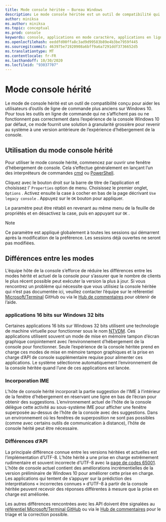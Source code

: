 ```yaml
---
title: Mode console héritée – Bureau Windows
description: Le mode console héritée est un outil de compatibilité qui permet d’exécuter des applications en ligne de commande qui peuvent ne pas fonctionner avec l’hôte de la console Windows 10.
author: miniksa
ms.author: miniksa
ms.topic: conceptual
ms.prod: console
keywords: console, applications en mode caractère, applications en ligne de commande, applications Terminal Server, API de console, compatibilité
ms.openlocfilehash: eeddfd00ffa8c3ad9d99583b89e4b3be7959f445
ms.sourcegitcommit: 463975e71920908a6bff9a6a7291ddf3736652d5
ms.translationtype: MT
ms.contentlocale: fr-FR
ms.lasthandoff: 10/30/2020
ms.locfileid: "93037707"
---
```

# <a name="legacy-console-mode"></a>Mode console hérité

Le mode de console hérité est un outil de compatibilité conçu pour aider les utilisateurs d’outils de ligne de commande plus anciens sur Windows 10. Pour tous les outils en ligne de commande qui ne s’affichent pas ou ne fonctionnent pas correctement dans l’expérience de la console Windows 10 par défaut, ce mode fournit une solution à granularité grossière pour revenir au système à une version antérieure de l’expérience d’hébergement de la console.

## <a name="using-legacy-console-mode"></a>Utilisation du mode console hérité

Pour utiliser le mode console hérité, commencez par ouvrir une fenêtre d’hébergement de console. Cela s’effectue généralement en lançant l’un des interpréteurs de commandes [cmd](https://docs.microsoft.com/windows-server/administration/windows-commands/cmd) ou [PowerShell](https://docs.microsoft.com/powershell/scripting/install/installing-windows-powershell).

Cliquez avec le bouton droit sur la barre de titre de l’application et choisissez l' `Properties` option de menu. Choisissez le premier onglet, `Options` . Activez ensuite la case à cocher en bas de la page décrivant `Use legacy console` . Appuyez sur le `OK` bouton pour appliquer.

Le paramètre peut être rétabli en revenant au même menu de la feuille de propriétés et en désactivez la case, puis en appuyant sur `OK` .

> [!NOTE]
>Ce paramètre est appliqué globalement à toutes les sessions qui démarrent après la modification de la préférence. Les sessions déjà ouvertes ne seront pas modifiées.

## <a name="differences-between-modes"></a>Différences entre les modes

L’équipe hôte de la console s’efforce de réduire les différences entre les modes hérité et actuel de la console pour s’assurer que le nombre de clients le plus récent possible peut exécuter la version la plus à jour. Si vous rencontrez un problème qui nécessite que vous utilisiez la console héritée qui n’est pas documentée ici, veuillez contacter l’équipe sur le référentiel [Microsoft/Terminal](https://github.com/microsoft/terminal/) GitHub ou via le [Hub de commentaires](https://docs.microsoft.com/windows-insider/feedback-hub/feedback-hub-app) pour obtenir de l’aide.

### <a name="16-bit-applications-on-32-bit-windows"></a>applications 16 bits sur Windows 32 bits

Certaines applications 16 bits sur Windows 32 bits utilisent une technologie de machine virtuelle pour fonctionner sous le nom [NTVDM](https://docs.microsoft.com/windows/compatibility/ntvdm-and-16-bit-app-support). Ces applications utilisent souvent un mode de mise en mémoire tampon d’écran graphique conjointement avec l’environnement d’hébergement de la console pour fonctionner. Seule l’expérience de la console héritée prend en charge ces modes de mise en mémoire tampon graphiques et la prise en charge d’API de console supplémentaire requise pour alimenter ces applications. Le système sélectionne automatiquement l’environnement de la console héritée quand l’une de ces applications est lancée.

### <a name="ime-embedding"></a>Incorporation IME

L’hôte de console hérité incorporait la partie suggestion de l’IME à l’intérieur de la fenêtre d’hébergement en réservant une ligne en bas de l’écran pour obtenir des suggestions. L’environnement actuel de l’hôte de la console délègue cette activité au sous-système IME pour afficher une fenêtre superposée au-dessus de l’hôte de la console avec des suggestions. Dans un environnement où les fenêtres de superposition ne sont pas possibles (comme avec certains outils de communication à distance), l’hôte de console hérité peut être nécessaire.

### <a name="api-differences"></a>Différences d’API

La principale différence connue entre les versions héritées et actuelles est l’implémentation d’UTF-8. L’hôte hérité a une prise en charge extrêmement rudimentaire et souvent incorrecte d’UTF-8 avec la [page de codes 65001](https://docs.microsoft.com/windows/win32/intl/code-pages). L’hôte de console actuel contient des améliorations incrémentielles de la version préliminaire de Windows 10 pour améliorer cette prise en charge. Les applications qui tentent de s’appuyer sur la prédiction des interprétations « incorrectes connues » d’UTF-8 à partir de la console héritée peuvent recevoir des réponses différentes à mesure que la prise en charge est améliorée.

Les autres différences rencontrées avec les API doivent être signalées au [référentiel Microsoft/Terminal GitHub](https://github.com/microsoft/terminal/) ou via le [Hub de commentaires](https://docs.microsoft.com/windows-insider/feedback-hub/feedback-hub-app) pour le triage et la correction possible.

